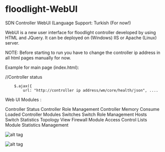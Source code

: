 # floodlight-WebUI
SDN Controller  WebUI  (Language Support: Turkish (For now!)

WebUI is a new user interface for floodlight controller developed by using HTML and JQuery. It can be deployed on (Windows) IIS or Apache (Linux) server.  

NOTE: Before starting to run you have to change the controller ip address in all html pages manually for now. 

Example for main page (index.html):  

 //Controller status
 
        $.ajax({
            url: "http://controller ip address/wm/core/health/json", ....

Web UI Modules : 

Controller Status 
Controller Role Management
Controller Memory Consume
Loaded  Controller Modules
Switches 
Switch Role Management
Hosts
Switch Statistics 
Topology View
Firewall Module
Access Control Lists Module
Statistics Management

![alt tag](http://www.hagtechnology.com/images/portfolio/sdn/1.png)

![alt tag](http://www.hagtechnology.com/images/portfolio/sdn/2.png)
